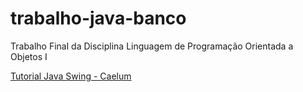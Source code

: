 # trabalho-java-banco
Trabalho Final da Disciplina Linguagem de Programação Orientada a Objetos I

[Tutorial Java Swing - Caelum](http://www.caelum.com.br/apostila-java-testes-xml-design-patterns/interfaces-graficas-com-swing/)